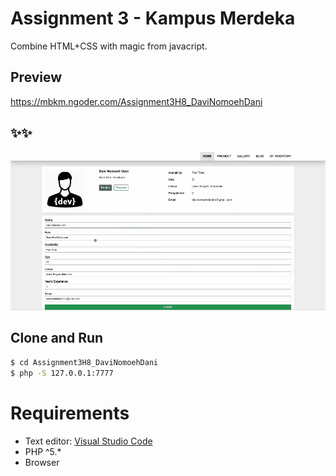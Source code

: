 # Assignment 3 - Kampus Merdeka
Combine HTML+CSS with magic from javacript.

## Preview
https://mbkm.ngoder.com/Assignment3H8_DaviNomoehDani

## ✨✨
![page.gif](screenshots/page.gif)

## Clone and Run
```sh
$ cd Assignment3H8_DaviNomoehDani
$ php -S 127.0.0.1:7777
```

# Requirements
- Text editor: [Visual Studio Code](https://code.visualstudio.com/)
- PHP ^5.*
- Browser